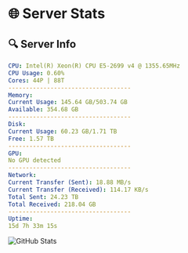 # 🌐 Server Stats
## 🔍 Server Info
```yaml
CPU: Intel(R) Xeon(R) CPU E5-2699 v4 @ 1355.65MHz
CPU Usage: 0.60%
Cores: 44P | 88T
-----------------------------------
Memory:
Current Usage: 145.64 GB/503.74 GB
Available: 354.68 GB
-----------------------------------
Disk:
Current Usage: 60.23 GB/1.71 TB
Free: 1.57 TB
-----------------------------------
GPU:
No GPU detected
-----------------------------------
Network:
Current Transfer (Sent): 18.88 MB/s
Current Transfer (Received): 114.17 KB/s
Total Sent: 24.23 TB
Total Received: 218.04 GB
-----------------------------------
Uptime:
15d 7h 33m 15s
```
![GitHub Stats](https://img.shields.io/badge/Updated-2025-03-23_04:56:04-blue)